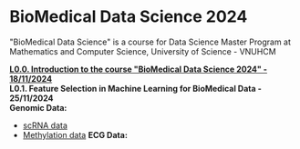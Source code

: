 # BioMedical Data Science 2024
"BioMedical Data Science" is a course for Data Science Master Program at Mathematics and Computer Science, University of Science - VNUHCM

[**L0.0. Introduction to the course "BioMedical Data Science 2024" - 18/11/2024**](https://github.com/luuloi/BioMedical_DataScience_2024/tree/main/Lecture_0) \
**L0.1. Feature Selection in Machine Learning for BioMedical Data - 25/11/2024**\
**Genomic Data:**
- [scRNA data](https://drive.google.com/file/d/1Z26MRz0U8X_btVAaPT9L9adfi9XsWfgM/view?usp=sharing)
- [Methylation data](https://drive.google.com/file/d/12edvyl3rbU7W8y5qrqkzuEzd5KLiAQjU/view?usp=sharing)
**ECG Data:**
